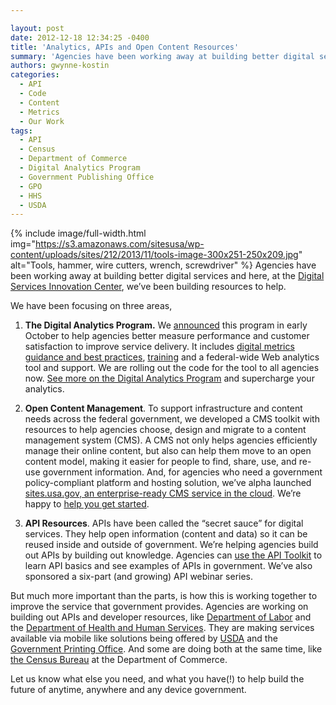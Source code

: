 ```yaml
---

layout: post
date: 2012-12-18 12:34:25 -0400
title: 'Analytics, APIs and Open Content Resources'
summary: 'Agencies have been working away at building better digital services and here, at the&nbsp;Digital Services Innovation Center, we&amp;#8217;ve been building resources to help. We have been focusing on three areas, 1.&nbsp;The Digital Analytics Program.&nbsp;We&nbsp;announced&nbsp;this program in early October to help agencies better&nbsp;measure performance and customer satisfaction to'
authors: gwynne-kostin
categories:
  - API
  - Code
  - Content
  - Metrics
  - Our Work
tags:
  - API
  - Census
  - Department of Commerce
  - Digital Analytics Program
  - Government Publishing Office
  - GPO
  - HHS
  - USDA
---
```


{% include image/full-width.html img="https://s3.amazonaws.com/sitesusa/wp-content/uploads/sites/212/2013/11/tools-image-300x251-250x209.jpg" alt="Tools, hammer, wire cutters, wrench, screwdriver" %}
Agencies have been working away at building better digital services and here, at the [Digital Services Innovation Center](https://www.WHATEVER/about/), we&#8217;ve been building resources to help.

We have been focusing on three areas,

1. **The Digital Analytics Program.** We [announced](http://gsablogs.gsa.gov/dsic/2012/10/05/digital-analytics-program-helps-agencies-measure-web-performance/) this program in early October to help agencies better measure performance and customer satisfaction to improve service delivery. It includes [digital metrics guidance and best practices](https://www.WHATEVER/services/dap/dap-digital-metrics-guidance-and-best-practices "Digital Metrics for Federal Agencies"), [training](https://www.WHATEVER/digitalgov-university/ "DigitalGov University") and a federal-wide Web analytics tool and support. We are rolling out the code for the tool to all agencies now. [See more on the Digital Analytics Program](https://www.WHATEVER/services/dap/ "DAP: Digital Analytics Program") and supercharge your analytics.

2. **Open Content Management**. To support infrastructure and content needs across the federal government, we developed a CMS toolkit with resources to help agencies choose, design and migrate to a content management system (CMS). A CMS not only helps agencies efficiently manage their online content, but also can help them move to an open content model, making it easier for people to find, share, use, and re-use government information.  And, for agencies who need a government policy-compliant platform and hosting solution, we’ve alpha launched [sites.usa.gov, an enterprise-ready CMS service in the cloud](https://sites.usa.gov/). We’re happy to [help you get started](https://sites.usa.gov/).

3. **API Resources**. APIs have been called the “secret sauce” for digital services. They help open information (content and data) so it can be reused inside and outside of government. We’re helping agencies build out APIs by building out knowledge. Agencies can [use the API Toolkit](https://www.WHATEVER/2013/04/30/apis-in-government/ "APIs in Government") to learn API basics and see examples of APIs in government. We&#8217;ve also sponsored a six-part (and growing) API webinar series.

But much more important than the parts, is how this is working together to improve the service that government provides. Agencies are working on building out APIs and developer resources, like [Department of Labor](http://developer.dol.gov/) and the [Department of Health and Human Services](http://www.hhs.gov/developer). They are making services available via mobile like solutions being offered by [USDA](http://howtomobile.apps.gov/2012/11/30/usdas-soil-web-app/) and the [Government Printing Office](http://howtomobile.apps.gov/2012/11/15/presidential-documents-mobile-web-app/). And some are doing both at the same time, like [the Census Bureau](http://blogs.census.gov/2012/07/25/pardon-our-dust-census-gov-transformation/) at the Department of Commerce.

Let us know what else you need, and what you have(!) to help build the future of anytime, anywhere and any device government.